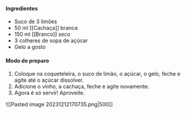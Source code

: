 #### Ingredientes

-  Suco de 3 limões
-  50 ml [[Cachaça]] branca
-  150 ml [[Branco]] seco
-  3 colheres de sopa de açúcar
-  Gelo a gosto

#### Modo de preparo

1. Coloque na coqueteleira, o suco de limão, o açúcar, o gelo, feche e agite até o açúcar dissolver.
2. Adicione o vinho, a cachaça, feche e agite novamente.
3. Agora é só servir! Aproveite.

![[Pasted image 20231212170735.png|500]]